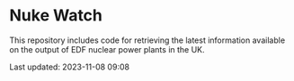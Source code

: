 # Nuke Watch

This repository includes code for retrieving the latest information available on the output of EDF nuclear power plants in the UK.

Last updated: 2023-11-08 09:08